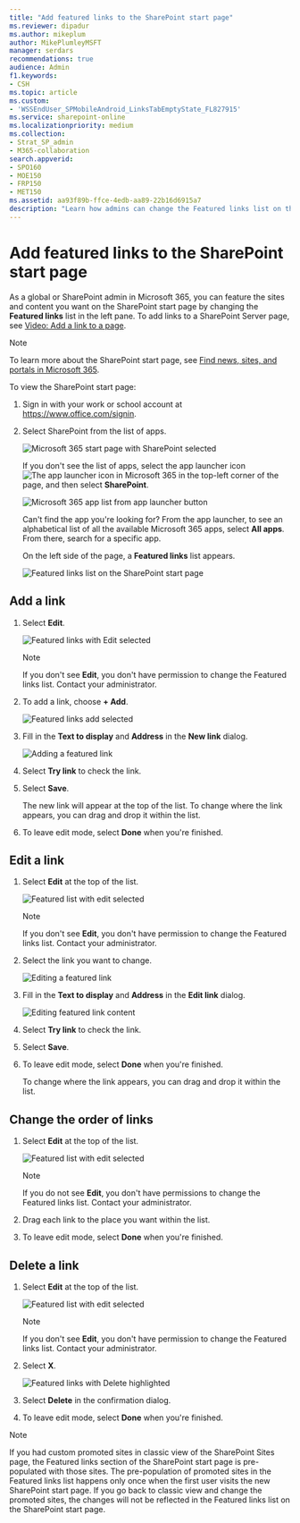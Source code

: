 ```yaml
---
title: "Add featured links to the SharePoint start page"
ms.reviewer: dipadur
ms.author: mikeplum
author: MikePlumleyMSFT
manager: serdars
recommendations: true
audience: Admin
f1.keywords:
- CSH
ms.topic: article
ms.custom:
- 'WSSEndUser_SPMobileAndroid_LinksTabEmptyState_FL827915'
ms.service: sharepoint-online
ms.localizationpriority: medium
ms.collection:  
- Strat_SP_admin
- M365-collaboration
search.appverid:
- SPO160
- MOE150
- FRP150
- MET150
ms.assetid: aa93f89b-ffce-4edb-aa89-22b16d6915a7
description: "Learn how admins can change the Featured links list on the SharePoint start page."
---
```


# Add featured links to the SharePoint start page

 As a global or SharePoint admin in Microsoft 365, you can feature the sites and content you want on the SharePoint start page by changing the **Featured links** list in the left pane. To add links to a SharePoint Server page, see [Video: Add a link to a page](https://support.office.com/article/F9B329F9-67BB-4258-A686-9CD98415E7CA).
  
> [!NOTE]
> To learn more about the SharePoint start page, see [Find news, sites, and portals in Microsoft 365](https://support.office.com/article/6b85097a-87e0-4611-a29a-dfd49b1a1220). 
  
To view the SharePoint start page:
  
1. Sign in with your work or school account at https://www.office.com/signin.
    
2. Select SharePoint from the list of apps. 
    
    ![Microsoft 365 start page with SharePoint selected](media/4ff2c093-2b26-4d28-a65b-4d02e66818df.png)
  
    If you don't see the list of apps, select the app launcher icon ![The app launcher icon in Microsoft 365](media/e5aee650-c566-4100-aaad-4cc2355d909f.png) in the top-left corner of the page, and then select **SharePoint**.
    
    ![Microsoft 365 app list from app launcher button](media/c0e1bfcd-a6e0-416d-a3c1-687ec8d7e82b.png)
  
   Can't find the app you're looking for? From the app launcher, to see an alphabetical list of all the available Microsoft 365 apps, select **All apps**. From there, search for a specific app. 
  
   On the left side of the page, a **Featured links** list appears. 
  
   ![Featured links list on the SharePoint start page](media/1bfded4a-2e65-47f5-95c2-ad3cf7e890fe.png)
  
## Add a link

1. Select **Edit**.

   ![Featured links with Edit selected](media/65008327-fb4d-4229-93a5-9b69e8d77660.png)
  
   > [!NOTE]
   > If you don't see **Edit**, you don't have permission to change the Featured links list. Contact your administrator. 
  
2. To add a link, choose **+ Add**.
    
   ![Featured links add selected](media/94b70b39-61a1-4a5b-9195-6c97832bb49e.png)
  
3. Fill in the **Text to display** and **Address** in the **New link** dialog. 
    
   ![Adding a featured link](media/271749eb-7236-4349-b721-cad1d790ea7a.png)
  
4. Select **Try link** to check the link. 
    
5. Select **Save**.
    
   The new link will appear at the top of the list. To change where the link appears, you can drag and drop it within the list.
    
6. To leave edit mode, select **Done** when you're finished. 
    
## Edit a link

1. Select **Edit** at the top of the list. 
    
   ![Featured list with edit selected](media/966fd31e-c5f5-4d5f-beac-742b10dcdc41.png)
  
   > [!NOTE]
   > If you don't see **Edit**, you don't have permission to change the Featured links list. Contact your administrator. 
  
2. Select the link you want to change.
    
   ![Editing a featured link](media/c319922b-6d0c-45a2-8493-7fb4276256fb.png)
  
3. Fill in the **Text to display** and **Address** in the **Edit link** dialog. 
    
   ![Editing featured link content](media/28ccfb5d-3992-4546-b36b-d6223f80f611.png)
  
4. Select **Try link** to check the link. 
    
5. Select **Save**.
    
6. To leave edit mode, select **Done** when you're finished. 
    
   To change where the link appears, you can drag and drop it within the list.
    
## Change the order of links

1. Select **Edit** at the top of the list. 
    
   ![Featured list with edit selected](media/966fd31e-c5f5-4d5f-beac-742b10dcdc41.png)
  
   > [!NOTE]
   > If you do not see **Edit**, you don't have permissions to change the Featured links list. Contact your administrator. 
  
2. Drag each link to the place you want within the list.
    
3. To leave edit mode, select **Done** when you're finished. 
    
## Delete a link

1. Select **Edit** at the top of the list. 
    
   ![Featured list with edit selected](media/966fd31e-c5f5-4d5f-beac-742b10dcdc41.png)
  
   > [!NOTE]
   > If you don't see **Edit**, you don't have permission to change the Featured links list. Contact your administrator. 
  
2. Select **X**. 
    
   ![Featured links with Delete highlighted](media/10a93009-9929-4102-b3b4-04aa318277ce.png)
  
3. Select **Delete** in the confirmation dialog. 
    
4. To leave edit mode, select **Done** when you're finished. 
    
> [!NOTE]
> If you had custom promoted sites in classic view of the SharePoint Sites page, the Featured links section of the SharePoint start page is pre-populated with those sites. The pre-population of promoted sites in the Featured links list happens only once when the first user visits the new SharePoint start page. If you go back to classic view and change the promoted sites, the changes will not be reflected in the Featured links list on the SharePoint start page. 
  

